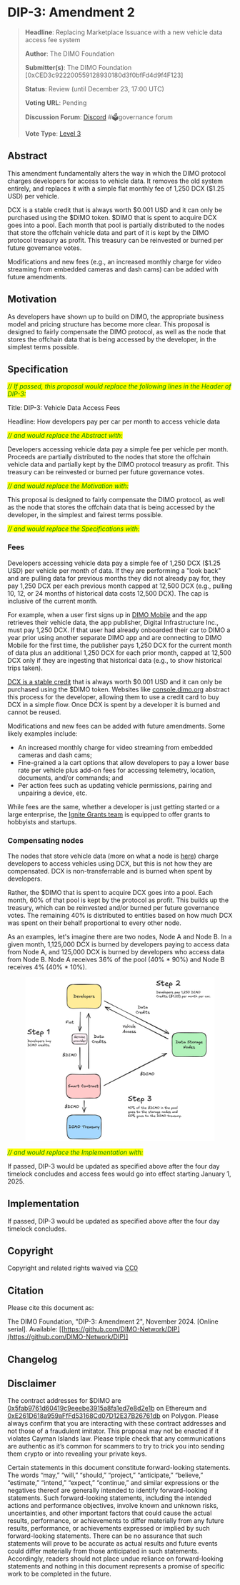 # DIP-3: Amendment 2

> **Headline**: Replacing Marketplace Issuance with a new vehicle data access fee system
>
> **Author**: The DIMO Foundation
>
> **Submitter(s)**: The DIMO Foundation \[0xCED3c922200559128930180d3f0bfFd4d9f4F123]
>
> **Status**: Review (until December 23, 17:00 UTC)
>
> **Voting URL**: Pending
>
> **Discussion Forum**: [Discord](https://chat.dimo.zone) #🗳️governance forum
>
> **Vote Type**: [Level 3](../improvement-proposals/dip1.md#voting-protocol)

## Abstract

This amendment fundamentally alters the way in which the DIMO protocol charges developers for access to vehicle data. It removes the old system entirely, and replaces it with a simple flat monthly fee of 1,250 DCX ($1.25 USD) per vehicle.

DCX is a stable credit that is always worth $0.001 USD and it can only be purchased using the $DIMO token. $DIMO that is spent to acquire DCX goes into a pool. Each month that pool is partially distributed to the nodes that store the offchain vehicle data and part of it is kept by the DIMO protocol treasury as profit. This treasury can be reinvested or burned per future governance votes.

Modifications and new fees (e.g., an increased monthly charge for video streaming from embedded cameras and dash cams) can be added with future amendments.

## Motivation

As developers have shown up to build on DIMO, the appropriate business model and pricing structure has become more clear. This proposal is designed to fairly compensate the DIMO protocol, as well as the node that stores the offchain data that is being accessed by the developer, in the simplest terms possible.

## Specification

_<mark style="color:green;">// If passed, this proposal would replace the following lines in the Header of DIP-3:</mark>_

Title: DIP-3: Vehicle Data Access Fees

Headline: How developers pay per car per month to access vehicle data

_<mark style="color:green;">// and would replace the Abstract with:</mark>_

Developers accessing vehicle data pay a simple fee per vehicle per month. Proceeds are partially distributed to the nodes that store the offchain vehicle data and partially kept by the DIMO protocol treasury as profit. This treasury can be reinvested or burned per future governance votes.

_<mark style="color:green;">// and would replace the Motivation with:</mark>_

This proposal is designed to fairly compensate the DIMO protocol, as well as the node that stores the offchain data that is being accessed by the developer, in the simplest and fairest terms possible.

_<mark style="color:green;">// and would replace the Specifications with:</mark>_

### Fees

Developers accessing vehicle data pay a simple fee of 1,250 DCX ($1.25 USD) per vehicle per month of data. If they are performing a "look back" and are pulling data for previous months they did not already pay for, they pay 1,250 DCX per each previous month capped at 12,500 DCX (e.g., pulling 10, 12, or 24 months of historical data costs 12,500 DCX). The cap is inclusive of the current month.

For example, when a user first signs up in [DIMO Mobile](https://apps.apple.com/us/app/dimo-mobile/id1589486727) and the app retrieves their vehicle data, the app publisher, Digital Infrastructure Inc., must pay 1,250 DCX. If that user had already onboarded their car to DIMO a year prior using another separate DIMO app and are connecting to DIMO Mobile for the first time, the publisher pays 1,250 DCX for the current month of data plus an additional 1,250 DCX for each prior month, capped at 12,500 DCX only if they are ingesting that historical data (e.g., to show historical trips taken).

[DCX is a stable credit](../improvement-proposals/dip10.md#dimo-credit-dcx) that is always worth $0.001 USD and it can only be purchased using the $DIMO token. Websites like [console.dimo.org](https://console.dimo.org) abstract this process for the developer, allowing them to use a credit card to buy DCX in a simple flow. Once DCX is spent by a developer it is burned and cannot be reused.

Modifications and new fees can be added with future amendments. Some likely examples include:

* An increased monthly charge for video streaming from embedded cameras and dash cams;
* Fine-grained a la cart options that allow developers to pay a lower base rate per vehicle plus add-on fees for accessing telemetry, location, documents, and/or commands; and
* Per action fees such as updating vehicle permissions, pairing and unpairing a device, etc.

While fees are the same, whether a developer is just getting started or a large enterprise, the [Ignite Grants team](../improvement-proposals/dip8.md) is equipped to offer grants to hobbyists and startups.

### Compensating nodes

The nodes that store vehicle data (more on what a node is [here](../improvement-proposals/dip5.md#nodes)) charge developers to access vehicles using DCX, but this is not how they are compensated. DCX is non-transferrable and is burned when spent by developers.

Rather, the $DIMO that is spent to acquire DCX goes into a pool. Each month, 60% of that pool is kept by the protocol as profit. This builds up the treasury, which can be reinvested and/or burned per future governance votes. The remaining 40% is distributed to entities based on how much DCX was spent on their behalf proportional to every other node.

As an examples, let's imagine there are two nodes, Node A and Node B. In a given month, 1,125,000 DCX is burned by developers paying to access data from Node A, and 125,000 DCX is burned by developers who access data from Node B. Node A receives 36% of the pool (40% \* 90%) and Node B receives 4% (40% \* 10%).

<figure><img src="../.gitbook/assets/image (1).png" alt=""><figcaption></figcaption></figure>

_<mark style="color:green;">// and would replace the Implementation with:</mark>_

If passed, DIP-3 would be updated as specified above after the four day timelock concludes and access fees would go into effect starting January 1, 2025.

## Implementation

If passed, DIP-3 would be updated as specified above after the four day timelock concludes.

## Copyright

Copyright and related rights waived via [CC0](https://creativecommons.org/publicdomain/zero/1.0)

## Citation

Please cite this document as:

The DIMO Foundation, "DIP-3: Amendment 2", November 2024. \[Online serial]. Available: \[[https://github.com/DIMO-Network/DIP](https://github.com/DIMO-Network/DIP)]

## Changelog



## Disclaimer <a href="#disclaimer" id="disclaimer"></a>

The contract addresses for $DIMO are [0x5fab9761d60419c9eeebe3915a8fa1ed7e8d2e1b](https://etherscan.io/token/0x5fab9761d60419c9eeebe3915a8fa1ed7e8d2e1b) on Ethereum and [0xE261D618a959aFfFd53168Cd07D12E37B26761db](https://polygonscan.com/token/0xE261D618a959aFfFd53168Cd07D12E37B26761db) on Polygon. Please always confirm that you are interacting with these contract addresses and not those of a fraudulent imitator. This proposal may not be enacted if it violates Cayman Islands law. Please triple check that any communications are authentic as it’s common for scammers to try to trick you into sending them crypto or into revealing your private keys.

Certain statements in this document constitute forward-looking statements. The words “may,” “will,” “should,” “project,” “anticipate,” “believe,” “estimate,” “intend,” “expect,” “continue,” and similar expressions or the negatives thereof are generally intended to identify forward-looking statements. Such forward-looking statements, including the intended actions and performance objectives, involve known and unknown risks, uncertainties, and other important factors that could cause the actual results, performance, or achievements to differ materially from any future results, performance, or achievements expressed or implied by such forward-looking statements. There can be no assurance that such statements will prove to be accurate as actual results and future events could differ materially from those anticipated in such statements. Accordingly, readers should not place undue reliance on forward-looking statements and nothing in this document represents a promise of specific work to be completed in the future.

